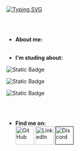 
 [![Typing SVG](https://readme-typing-svg.demolab.com?font=Fira+Code&duration=3000&pause=1000&color=2662B9&center=true&multiline=true&width=1000&lines=Hi%2C+my+name+is+Lorena+Barreto;and+I'm+a+student+of+web+development)](https://git.io/typing-svg)

 <br /><br />

- **About me:**
 <br /><br />

* **I'm studing about:**
  <div align="vCenter">
 ![Static Badge](https://img.shields.io/badge/TypeScript-3178C6?style=for-the-badge&logo=TypeScript&logoColor=%23FFFFFF&label=Typescript&labelColor=%233178C6&color=%23141414)

![Static Badge](https://img.shields.io/badge/JavaScript-1C1E21?style=for-the-badge&logo=JavaScript&logoColor=black&label=JavaScript&labelColor=%23F7DF1E)

![Static Badge](https://img.shields.io/badge/Node.js-%23339933?style=for-the-badge&logo=Node.js&logoColor=white&label=Node.js&labelColor=%23339933)



</div>

<br /><br />

  

+ **Find me on:**
  <div align="vCenter">
  <a href="https://github.com/blorena13">
    <picture>
      <source media="(prefers-color-scheme: dark)" srcset="https://cdn.simpleicons.org/github/white">
      <img alt="GitHub" title="GitHub" height="48" width="48" src="https://cdn.simpleicons.org/github"></picture></a>
  <a href="https://www.linkedin.com/in/lorena-barreto-5a89a3178">
    <img alt="LinkedIn" title="LinkedIn" height="48" width="48" src="https://cdn.simpleicons.org/linkedin"></a>
  <a href="">
    <img alt="Discord" title="Discord" height="48" width="48" src="https://cdn.simpleicons.org/discord"></a>
    </div>



<!--
**blorena13/blorena13** is a ✨ _special_ ✨ repository because its `README.md` (this file) appears on your GitHub profile.

Here are some ideas to get you started:

- 🔭 I’m currently working on ...
- 🌱 I’m currently learning ...
- 👯 I’m looking to collaborate on ...
- 🤔 I’m looking for help with ...
- 💬 Ask me about ...
- 📫 How to reach me: ...
- 😄 Pronouns: ...
- ⚡ Fun fact: ...
-->
